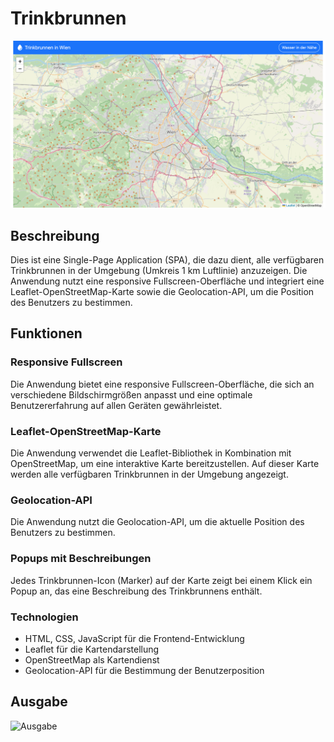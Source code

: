 # Trinkbrunnen

![Screenshot](documentation/assets/screenshot.png)

## Beschreibung

Dies ist eine Single-Page Application (SPA), die dazu dient, alle verfügbaren Trinkbrunnen in der Umgebung (Umkreis 1 km Luftlinie) anzuzeigen. Die Anwendung nutzt eine responsive Fullscreen-Oberfläche und integriert eine Leaflet-OpenStreetMap-Karte sowie die Geolocation-API, um die Position des Benutzers zu bestimmen.

## Funktionen

### Responsive Fullscreen

Die Anwendung bietet eine responsive Fullscreen-Oberfläche, die sich an verschiedene Bildschirmgrößen anpasst und eine optimale Benutzererfahrung auf allen Geräten gewährleistet.

### Leaflet-OpenStreetMap-Karte

Die Anwendung verwendet die Leaflet-Bibliothek in Kombination mit OpenStreetMap, um eine interaktive Karte bereitzustellen. Auf dieser Karte werden alle verfügbaren Trinkbrunnen in der Umgebung angezeigt.

### Geolocation-API

Die Anwendung nutzt die Geolocation-API, um die aktuelle Position des Benutzers zu bestimmen.

### Popups mit Beschreibungen

Jedes Trinkbrunnen-Icon (Marker) auf der Karte zeigt bei einem Klick ein Popup an, das eine Beschreibung des Trinkbrunnens enthält.

### Technologien

- HTML, CSS, JavaScript für die Frontend-Entwicklung
- Leaflet für die Kartendarstellung
- OpenStreetMap als Kartendienst
- Geolocation-API für die Bestimmung der Benutzerposition

## Ausgabe
![Ausgabe](documentation/assets/ausgabe.png)